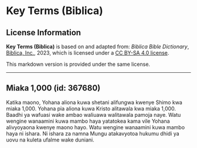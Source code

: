 # Key Terms (Biblica)

## License Information

**Key Terms (Biblica)** is based on and adapted from: _Biblica Bible Dictionary_, [Biblica, Inc.](https://www.biblica.com/), 2023, which is licensed under a [CC BY-SA 4.0 license](https://creativecommons.org/licenses/by-sa/4.0/legalcode.en).

This markdown version is provided under the same license.



--------------------------------

## Miaka 1,000 (id: 367680)

Katika maono, Yohana aliona kuwa shetani alifungwa kwenye Shimo kwa miaka 1,000\. Yohana pia aliona kuwa Kristo alitawala kwa miaka 1,000\. Baadhi ya wafuasi wake ambao waliuawa walitawala pamoja naye. Watu wengine wanaamini kuwa mambo haya yatatokea kama vile Yohana alivyoyaona kwenye maono hayo. Watu wengine wanaamini kuwa mambo haya ni ishara. Ni ishara za namna Mungu atakavyotoa hukumu dhidi ya uovu na kuleta ufalme wake duniani.


